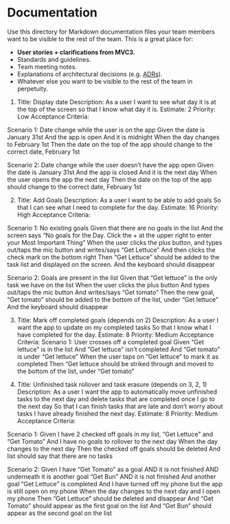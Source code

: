# Documentation

Use this directory for Markdown documentation files your team members want to be 
visible to the rest of the team. This is a great place for:

  - **User stories + clarifications from MVC3.**
  - Standards and guidelines.
  - Team meeting notes.
  - Explanations of architectural decisions (e.g. [ADRs](https://adr.github.io)).
  - Whatever else you want to be visible to the rest of the team in perpetuity.


1) Title: Display date
   Description: As a user
   I want to see what day it is at the top of the screen
   so that I know what day it is.
   Estimate: 2
   Priority: Low
   Acceptance Criteria:

Scenario 1: Date change while the user is on the app
Given the date is January 31st
And the app is open
And it is midnight
When the day changes to February 1st
Then the date on the top of the app should change to the correct date, February 1st

Scenario 2: Date change while the user doesn’t have the app open
Given the date is January 31st
And the app is closed
And it is the next day
When the user opens the app the next day
Then the date on the top of the app should change to the correct date, February 1st



2) Title: Add Goals
   Description: As a user
   I want to be able to add goals
   So that I can see what I need to complete for the day.
   Estimate: 16
   Priority: High
   Acceptance Criteria:

Scenario 1: No existing goals
Given that there are no goals in the list
And the screen says “No goals for the Day.  Click the + at the upper right to enter your Most Important Thing”
When the user clicks the plus button, and types out/taps the mic button and writes/says “Get Lettuce”
And then clicks the check mark on the bottom right
Then “Get Lettuce” should be added to the task list and displayed on the screen.
And the keyboard should disappear

Scenario 2: Goals are present in the list
Given that “Get lettuce” is the only task we have on the list
When the user clicks the plus button
And types out/taps the mic button
And writes/says “Get tomato”
Then the new goal, “Get tomato” should be added to the bottom of the list, under “Get lettuce”
And the keyboard should disappear


3) Title: Mark off completed goals (depends on 2)
   Description: As a user
   I want the app to update on my completed tasks
   So that I know what I have completed for the day.
   Estimate: 8
   Priority: Medium
   Acceptance Criteria:
   Scenario 1: User crosses off a completed goal
   Given “Get lettuce” is in the list
   And “Get lettuce” isn’t completed
   And “Get tomato” is under “Get lettuce”
   When the user taps on “Get lettuce” to mark it as completed
   Then “Get lettuce should be striked through and moved to the bottom of the list, under “Get tomato”





4) Title: Unfinished task rollover and task erasure (depends on 3, 2, 1)
   Description: As a user
   I want the app to automatically move unfinished tasks to the next day and delete tasks that are completed once I go to the next day
   So that I can finish tasks that are late and don’t worry about tasks I have already finished the next day.
   Estimate: 8
   Priority: Medium
   Acceptance Criteria:

Scenario 1:
Given I have 2 checked off goals in my list, “Get Lettuce” and “Get Tomato”
And I have no goals to rollover to the next day
When the day changes to the next day
Then the checked off goals should be deleted
And list should say that there are no tasks

Scenario 2:
Given I have “Get Tomato” as a goal AND it is not finished AND underneath it is another goal “Get Bun”  AND it is not finished
And another goal “Get Lettuce” is completed
And I have turned off my phone but the app is still open on my phone
When the day changes to the next day and I open my phone
Then “Get Lettuce” should be deleted and disappear
And  “Get Tomato” should appear as the first goal on the list
And  “Get Bun” should appear as the second goal on the list
